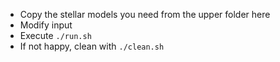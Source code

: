 - Copy the stellar models you need from the upper folder here
- Modify input 
- Execute `./run.sh`
- If not happy, clean with `./clean.sh`
